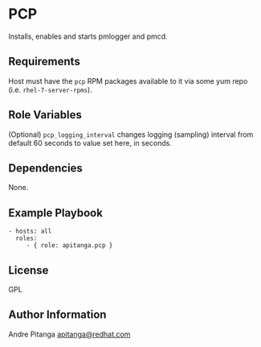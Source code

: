 PCP
===

Installs, enables and starts pmlogger and pmcd.

Requirements
------------

Host must have the `pcp` RPM packages available to it via some yum repo (i.e. `rhel-7-server-rpms`).

Role Variables
--------------

(Optional) `pcp_logging_interval` changes logging (sampling) interval from default 60 seconds to value set here, in seconds.

Dependencies
------------

None.

Example Playbook
----------------

    - hosts: all
      roles:
         - { role: apitanga.pcp }

License
-------

GPL


Author Information
------------------

Andre Pitanga <apitanga@redhat.com>
